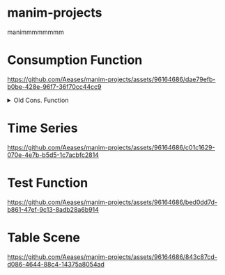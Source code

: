 # manim-projects

manimmmmmmmm

# Consumption Function

https://github.com/Aeases/manim-projects/assets/96164686/dae79efb-b0be-428e-96f7-36f70cc44cc9

<details>
  <summary>Old Cons. Function</summary>
https://github.com/Aeases/manim-projects/assets/96164686/6dae5e3e-336c-4c83-b95c-1f97bc3de5f3
</details>

# Time Series

https://github.com/Aeases/manim-projects/assets/96164686/c01c1629-070e-4e7b-b5d5-1c7acbfc2814

# Test Function

https://github.com/Aeases/manim-projects/assets/96164686/bed0dd7d-b861-47ef-9c13-8adb28a6b914

# Table Scene

https://github.com/Aeases/manim-projects/assets/96164686/843c87cd-d086-4644-88c4-14375a8054ad
